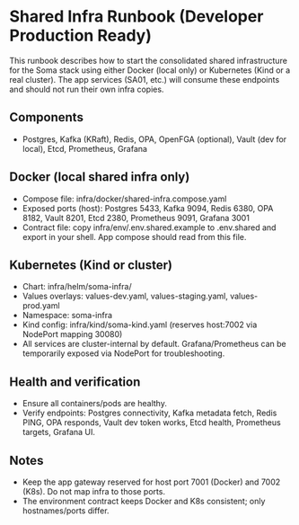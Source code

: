 # Shared Infra Runbook (Developer Production Ready)

This runbook describes how to start the consolidated shared infrastructure for the Soma stack using either Docker (local only) or Kubernetes (Kind or a real cluster). The app services (SA01, etc.) will consume these endpoints and should not run their own infra copies.

## Components
- Postgres, Kafka (KRaft), Redis, OPA, OpenFGA (optional), Vault (dev for local), Etcd, Prometheus, Grafana

## Docker (local shared infra only)
- Compose file: infra/docker/shared-infra.compose.yaml
- Exposed ports (host): Postgres 5433, Kafka 9094, Redis 6380, OPA 8182, Vault 8201, Etcd 2380, Prometheus 9091, Grafana 3001
- Contract file: copy infra/env/.env.shared.example to .env.shared and export in your shell. App compose should read from this file.

## Kubernetes (Kind or cluster)
- Chart: infra/helm/soma-infra/
- Values overlays: values-dev.yaml, values-staging.yaml, values-prod.yaml
- Namespace: soma-infra
- Kind config: infra/kind/soma-kind.yaml (reserves host:7002 via NodePort mapping 30080)
- All services are cluster-internal by default. Grafana/Prometheus can be temporarily exposed via NodePort for troubleshooting.

## Health and verification
- Ensure all containers/pods are healthy.
- Verify endpoints: Postgres connectivity, Kafka metadata fetch, Redis PING, OPA responds, Vault dev token works, Etcd health, Prometheus targets, Grafana UI.

## Notes
- Keep the app gateway reserved for host port 7001 (Docker) and 7002 (K8s). Do not map infra to those ports.
- The environment contract keeps Docker and K8s consistent; only hostnames/ports differ.